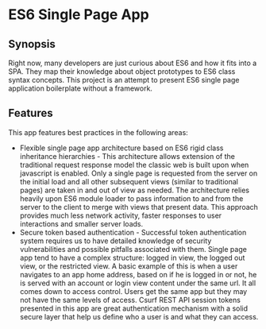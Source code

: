 # ES6 Single Page App
## Synopsis
Right now, many developers are just curious about ES6 and how it fits into a SPA. They map their knowledge about object prototypes to ES6 class syntax concepts. This project is an attempt to present ES6 single page application boilerplate without a framework.
## Features
This app features best practices in the following areas:
* Flexible single page app architecture based on ES6 rigid class inheritance hierarchies - This architecture allows extension of the traditional request response model the classic web is built upon when javascript is enabled. Only a single page is requested from the server on the initial load and all other subsequent views (similar to traditional pages) are taken in and out of view as needed. The architecture relies heavily upon ES6 module loader to pass information to and from the server to the client to merge with views that present data. This approach provides much less network activity, faster responses to user interactions and smaller server loads.
* Secure token based authentication - Successful token authentication system requires us to have detailed knowledge of security vulnerabilities and possible pitfalls associated with them. Single page app tend to have a complex structure: logged in view, the logged out view, or the restricted view. A basic example of this is when a user navigates to an app home address, based on if he is logged in or not, he is served with an account or login view content under the same url. It all comes down to access control. Users get the same app but they may not have the same levels of access. Csurf REST API session tokens presented in this app are great authentication mechanism with a solid secure layer that help us define who a user is and what they can access.
